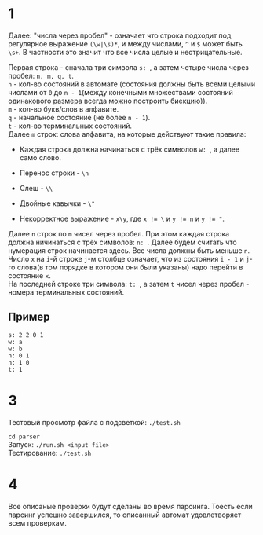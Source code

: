 # 1

Далее: "числа через пробел" - означает что строка подходит под регулярное выражение `(\w|\s)*`, и между числами, `^` и `$` может быть `\s+`. В частности это значит что все числа целые и неотрицательные.    

Первая строка - сначала три символа `s: `, а затем четыре числа через пробел: `n, m, q, t`.  
`n` - кол-во состояний в автомате (состояния должны быть всеми целыми числами от `0` до `n - 1`(между конечными множествами состояний одинакового размера всегда можно построить биекцию)).  
`m` - кол-во букв/слов в алфавите.  
`q` - начальное состояние (не более `n - 1`).  
`t` - кол-во терминальных состояний.  
Далее `m` строк: слова алфавита, на которые действуют такие правила:  

* Каждая строка должна начинаться с трёх символов `w: `, а далее само слово.  

* Перенос строки - `\n`

* Cлеш - `\\`  

* Двойные кавычки - `\"`  

* Некорректное выражение - `x\y`, где `x != \` и `y != n` и `y != "`.

Далее `n` строк по `m` чисел через пробел. При этом каждая строка должна ничинаться с трёх символов: `n: `. Далее будем считать что нумерация строк начинается здесь. 
Все числа должны быть меньше `n`. Число `x` на `i`-й строке `j`-м столбце означает, что из состояния `i - 1` и `j`-го слова(в том порядке в котором они были указаны) надо перейти в состояние `x`.  
На последней строке три символа: `t: `, а затем `t` чисел через пробел - номера терминальных состояний.

## Пример

```
s: 2 2 0 1
w: a
w: b
n: 0 1
n: 1 0
t: 1
```

# 3

Тестовый просмотр файла с подсветкой: `./test.sh`  

`cd parser`  
Запуск: `./run.sh <input file>`  
Тестирование: `./test.sh`

# 4

Все описаные проверки будут сделаны во время парсинга. Тоесть если парсинг успешно завершился, то описанный автомат удовлетворяет всем проверкам.
